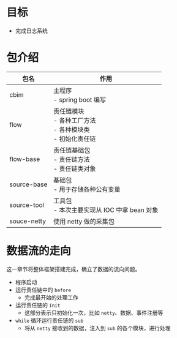 # 目标

- 完成日志系统

# 包介绍

|包名| 作用                                             |
|---|------------------------------------------------|
|cbim| 主程序<br/> - spring boot 编写                      |
|flow| 责任链模块<br/> - 各种工厂方法<br/> - 各种模块类<br/> - 初始化责任链 |
|flow-base| 责任链基础包<br/> - 责任链方法<br/> - 责任链类对象              |
|source-base| 基础包<br/> - 用于存储各种公有变量                          |
|source-tool| 工具包<br/> - 本次主要实现从 IOC 中拿 bean 对象              |
|souce-netty|使用 netty 做的采集包|

# 数据流的走向

这一章节将整体框架搭建完成，确立了数据的流向问题。

- 程序启动
- 运行责任链中的 `before`
  - 完成最开始的处理工作
- 运行责任链的 `Init`
  - 这部分表示只初始化一次，比如 `netty`、数据、事件注册等
- `while` 循环运行责任链的 `sub`
  - 将从 `netty` 接收到的数据，注入到 `sub` 的各个模块，进行处理